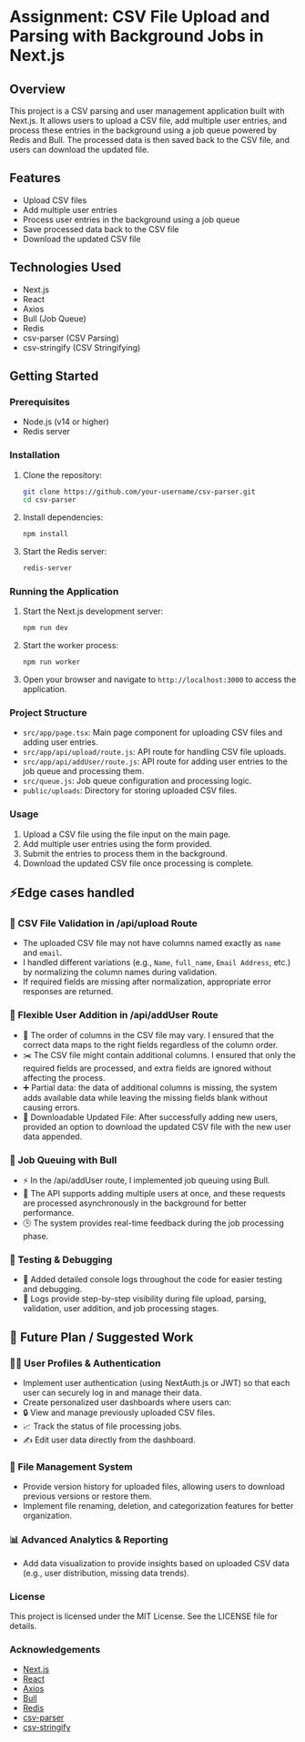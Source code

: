 # Assignment: CSV File Upload and Parsing with Background Jobs in Next.js

## Overview

This project is a CSV parsing and user management application built with Next.js. It allows users to upload a CSV file, add multiple user entries, and process these entries in the background using a job queue powered by Redis and Bull. The processed data is then saved back to the CSV file, and users can download the updated file.

## Features

- Upload CSV files
- Add multiple user entries
- Process user entries in the background using a job queue
- Save processed data back to the CSV file
- Download the updated CSV file

## Technologies Used

- Next.js
- React
- Axios
- Bull (Job Queue)
- Redis
- csv-parser (CSV Parsing)
- csv-stringify (CSV Stringifying)

## Getting Started

### Prerequisites

- Node.js (v14 or higher)
- Redis server

### Installation

1. Clone the repository:

    ```bash
    git clone https://github.com/your-username/csv-parser.git
    cd csv-parser
    ```

2. Install dependencies:

    ```bash
    npm install
    ```

3. Start the Redis server:

    ```bash
    redis-server
    ```

### Running the Application

1. Start the Next.js development server:

    ```bash
    npm run dev
    ```

2. Start the worker process:

    ```bash
    npm run worker
    ```

3. Open your browser and navigate to `http://localhost:3000` to access the application.

### Project Structure

- `src/app/page.tsx`: Main page component for uploading CSV files and adding user entries.
- `src/app/api/upload/route.js`: API route for handling CSV file uploads.
- `src/app/api/addUser/route.js`: API route for adding user entries to the job queue and processing them.
- `src/queue.js`: Job queue configuration and processing logic.
- `public/uploads`: Directory for storing uploaded CSV files.

### Usage

1. Upload a CSV file using the file input on the main page.
2. Add multiple user entries using the form provided.
3. Submit the entries to process them in the background.
4. Download the updated CSV file once processing is complete.

## ⚡Edge cases handled

### 📁 CSV File Validation in /api/upload Route
- The uploaded CSV file may not have columns named exactly as `name` and `email`.
- I handled different variations (e.g., `Name`, `full_name`, `Email Address`, etc.) by normalizing the column names during validation.
- If required fields are missing after normalization, appropriate error responses are returned.

### 👥 Flexible User Addition in /api/addUser Route
- 🔄 The order of columns in the CSV file may vary. I ensured that the correct data maps to the right fields regardless of the column order.
- ✂️ The CSV file might contain additional columns. I ensured that only the required fields are processed, and extra fields are ignored without affecting the process.
- ➕ Partial data: the data of additional columns is missing, the system adds available data while leaving the missing fields blank without causing errors.
- 📝 Downloadable Updated File: After successfully adding new users, provided an option to download the updated CSV file with the new user data appended.
### 🏃 Job Queuing with Bull
- ⚡ In the /api/addUser route, I implemented job queuing using Bull.
- 🔄 The API supports adding multiple users at once, and these requests are processed asynchronously in the background for better performance.
- 🕒 The system provides real-time feedback during the job processing phase.

### 🐞 Testing & Debugging
- 📝 Added detailed console logs throughout the code for easier testing and debugging.
- 🚨 Logs provide step-by-step visibility during file upload, parsing, validation, user addition, and job processing stages.

## 🚀 Future Plan / Suggested Work

### 🧑‍💼 User Profiles & Authentication
- Implement user authentication (using NextAuth.js or JWT) so that each user can securely log in and manage their data.
- Create personalized user dashboards where users can:
- 🔒 View and manage previously uploaded CSV files.
- 📈 Track the status of file processing jobs.
- ✍️ Edit user data directly from the dashboard.

### 📂 File Management System
- Provide version history for uploaded files, allowing users to download previous versions or restore them.
- Implement file renaming, deletion, and categorization features for better organization.

### 📊 Advanced Analytics & Reporting
- Add data visualization to provide insights based on uploaded CSV data (e.g., user distribution, missing data trends).

### License

This project is licensed under the MIT License. See the LICENSE file for details.

### Acknowledgements

- [Next.js](https://nextjs.org/)
- [React](https://reactjs.org/)
- [Axios](https://axios-http.com/)
- [Bull](https://github.com/OptimalBits/bull)
- [Redis](https://redis.io/)
- [csv-parser](https://www.npmjs.com/package/csv-parser)
- [csv-stringify](https://www.npmjs.com/package/csv-stringify)
